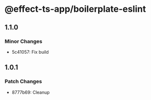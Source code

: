# @effect-ts-app/boilerplate-eslint

## 1.1.0

### Minor Changes

- 5c41057: Fix build

## 1.0.1

### Patch Changes

- 8777b69: Cleanup
